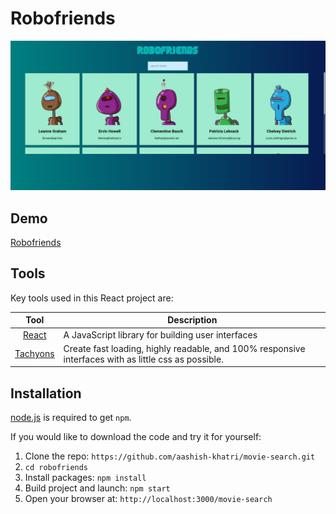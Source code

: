 # Robofriends

<img src="public/robofriends-demo.png" width = 700px/>

## Demo

[Robofriends](https://aashish-khatri.github.io/robofriends/)

## Tools

Key tools used in this React project are:

|                        Tool                         | Description                                                                                          |
| :-------------------------------------------------: | ---------------------------------------------------------------------------------------------------- |
| [React](http://facebook.github.io/react/index.html) | A JavaScript library for building user interfaces                                                    |
|          [Tachyons](https://tachyons.io/)           | Create fast loading, highly readable, and 100% responsive interfaces with as little css as possible. |

## Installation

[node.js](http://nodejs.org/download/) is required to get `npm`.

If you would like to download the code and try it for yourself:

1. Clone the repo: `https://github.com/aashish-khatri/movie-search.git`
2. `cd robofriends`
3. Install packages: `npm install`
4. Build project and launch: `npm start`
5. Open your browser at: `http://localhost:3000/movie-search`
